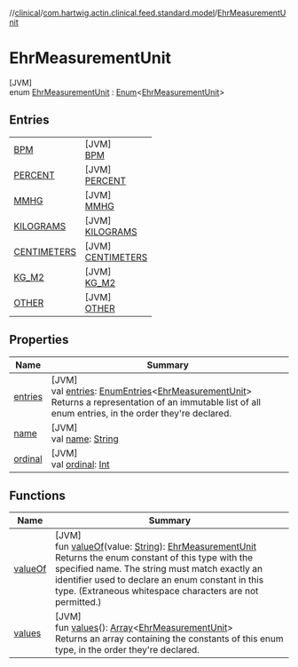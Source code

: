 //[clinical](../../../index.md)/[com.hartwig.actin.clinical.feed.standard.model](../index.md)/[EhrMeasurementUnit](index.md)

# EhrMeasurementUnit

[JVM]\
enum [EhrMeasurementUnit](index.md) : [Enum](https://kotlinlang.org/api/latest/jvm/stdlib/kotlin/-enum/index.html)&lt;[EhrMeasurementUnit](index.md)&gt;

## Entries

| | |
|---|---|
| [BPM](-b-p-m/index.md) | [JVM]<br>[BPM](-b-p-m/index.md) |
| [PERCENT](-p-e-r-c-e-n-t/index.md) | [JVM]<br>[PERCENT](-p-e-r-c-e-n-t/index.md) |
| [MMHG](-m-m-h-g/index.md) | [JVM]<br>[MMHG](-m-m-h-g/index.md) |
| [KILOGRAMS](-k-i-l-o-g-r-a-m-s/index.md) | [JVM]<br>[KILOGRAMS](-k-i-l-o-g-r-a-m-s/index.md) |
| [CENTIMETERS](-c-e-n-t-i-m-e-t-e-r-s/index.md) | [JVM]<br>[CENTIMETERS](-c-e-n-t-i-m-e-t-e-r-s/index.md) |
| [KG_M2](-k-g_-m2/index.md) | [JVM]<br>[KG_M2](-k-g_-m2/index.md) |
| [OTHER](-o-t-h-e-r/index.md) | [JVM]<br>[OTHER](-o-t-h-e-r/index.md) |

## Properties

| Name | Summary |
|---|---|
| [entries](entries.md) | [JVM]<br>val [entries](entries.md): [EnumEntries](https://kotlinlang.org/api/latest/jvm/stdlib/kotlin.enums/-enum-entries/index.html)&lt;[EhrMeasurementUnit](index.md)&gt;<br>Returns a representation of an immutable list of all enum entries, in the order they're declared. |
| [name](../-ehr-lab-unit/-n-o-n-e/index.md#-372974862%2FProperties%2F1757943785) | [JVM]<br>val [name](../-ehr-lab-unit/-n-o-n-e/index.md#-372974862%2FProperties%2F1757943785): [String](https://kotlinlang.org/api/latest/jvm/stdlib/kotlin/-string/index.html) |
| [ordinal](../-ehr-lab-unit/-n-o-n-e/index.md#-739389684%2FProperties%2F1757943785) | [JVM]<br>val [ordinal](../-ehr-lab-unit/-n-o-n-e/index.md#-739389684%2FProperties%2F1757943785): [Int](https://kotlinlang.org/api/latest/jvm/stdlib/kotlin/-int/index.html) |

## Functions

| Name | Summary |
|---|---|
| [valueOf](value-of.md) | [JVM]<br>fun [valueOf](value-of.md)(value: [String](https://kotlinlang.org/api/latest/jvm/stdlib/kotlin/-string/index.html)): [EhrMeasurementUnit](index.md)<br>Returns the enum constant of this type with the specified name. The string must match exactly an identifier used to declare an enum constant in this type. (Extraneous whitespace characters are not permitted.) |
| [values](values.md) | [JVM]<br>fun [values](values.md)(): [Array](https://kotlinlang.org/api/latest/jvm/stdlib/kotlin/-array/index.html)&lt;[EhrMeasurementUnit](index.md)&gt;<br>Returns an array containing the constants of this enum type, in the order they're declared. |
